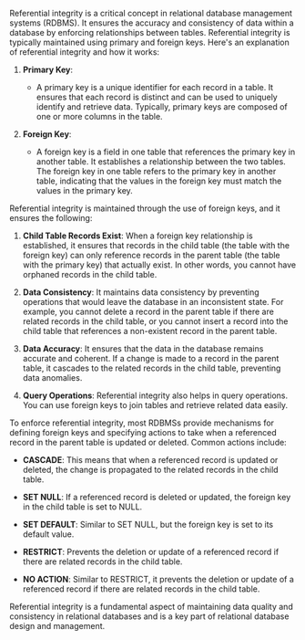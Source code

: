 Referential integrity is a critical concept in relational database management systems (RDBMS). It ensures the accuracy and consistency of data within a database by enforcing relationships between tables. Referential integrity is typically maintained using primary and foreign keys. Here's an explanation of referential integrity and how it works:

1. **Primary Key**:
   - A primary key is a unique identifier for each record in a table. It ensures that each record is distinct and can be used to uniquely identify and retrieve data. Typically, primary keys are composed of one or more columns in the table.

2. **Foreign Key**:
   - A foreign key is a field in one table that references the primary key in another table. It establishes a relationship between the two tables. The foreign key in one table refers to the primary key in another table, indicating that the values in the foreign key must match the values in the primary key.

Referential integrity is maintained through the use of foreign keys, and it ensures the following:

1. **Child Table Records Exist**: When a foreign key relationship is established, it ensures that records in the child table (the table with the foreign key) can only reference records in the parent table (the table with the primary key) that actually exist. In other words, you cannot have orphaned records in the child table.

2. **Data Consistency**: It maintains data consistency by preventing operations that would leave the database in an inconsistent state. For example, you cannot delete a record in the parent table if there are related records in the child table, or you cannot insert a record into the child table that references a non-existent record in the parent table.

3. **Data Accuracy**: It ensures that the data in the database remains accurate and coherent. If a change is made to a record in the parent table, it cascades to the related records in the child table, preventing data anomalies.

4. **Query Operations**: Referential integrity also helps in query operations. You can use foreign keys to join tables and retrieve related data easily.

To enforce referential integrity, most RDBMSs provide mechanisms for defining foreign keys and specifying actions to take when a referenced record in the parent table is updated or deleted. Common actions include:

- **CASCADE**: This means that when a referenced record is updated or deleted, the change is propagated to the related records in the child table.

- **SET NULL**: If a referenced record is deleted or updated, the foreign key in the child table is set to NULL.

- **SET DEFAULT**: Similar to SET NULL, but the foreign key is set to its default value.

- **RESTRICT**: Prevents the deletion or update of a referenced record if there are related records in the child table.

- **NO ACTION**: Similar to RESTRICT, it prevents the deletion or update of a referenced record if there are related records in the child table.

Referential integrity is a fundamental aspect of maintaining data quality and consistency in relational databases and is a key part of relational database design and management.